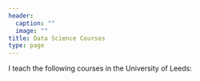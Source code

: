 ```yaml
---
header:
  caption: ""
  image: ""
title: Data Science Courses
type: page
---
```


I teach the following courses in the University of Leeds:
